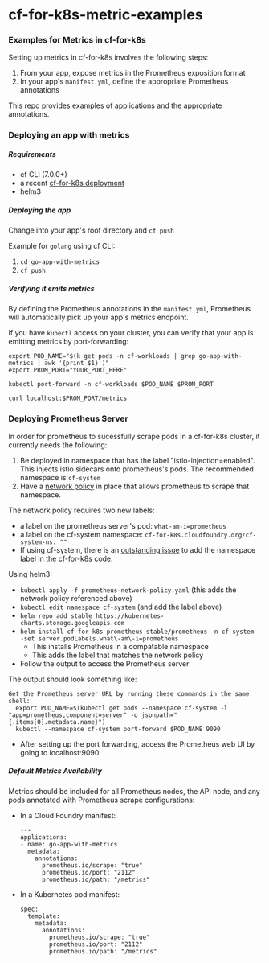 # cf-for-k8s-metric-examples

### Examples for Metrics in cf-for-k8s

Setting up metrics in cf-for-k8s involves the following steps:
1. From your app, expose metrics in the Prometheus exposition format
1. In your app's `manifest.yml`, define the appropriate Prometheus annotations

This repo provides examples of applications and the appropriate annotations.

### Deploying an app with metrics

##### Requirements
* cf CLI (7.0.0+)
* a recent [cf-for-k8s deployment](https://github.com/cloudfoundry/cf-for-k8s)
* helm3

##### Deploying the app

Change into your app's root directory and `cf push`

Example for `golang` using cf CLI:
1. `cd go-app-with-metrics`
1. `cf push`

##### Verifying it emits metrics

By defining the Prometheus annotations in the `manifest.yml`, Prometheus will
automatically pick up your app's metrics endpoint.

If you have `kubectl` access on your cluster, you can verify that your app is
emitting metrics by port-forwarding:

```
export POD_NAME="$(k get pods -n cf-workloads | grep go-app-with-metrics | awk '{print $1}')"
export PROM_PORT="YOUR_PORT_HERE"

kubectl port-forward -n cf-workloads $POD_NAME $PROM_PORT

curl localhost:$PROM_PORT/metrics
```

### Deploying Prometheus Server

In order for prometheus to sucessfully scrape pods in a cf-for-k8s cluster,
it currently needs the following:

1. Be deployed in namespace that has the label "istio-injection=enabled".
   This injects istio sidecars onto prometheus's pods. The recommended namespace is `cf-system`
1. Have a [network policy](https://github.com/cloudfoundry/cf-for-k8s-metric-examples/blob/master/prometheus-network-policy.yaml)
   in place that allows prometheus to scrape that namespace.

The network policy requires two new labels:
* a label on the prometheus server's pod: `what-am-i=prometheus`
* a label on the cf-system namespace: `cf-for-k8s.cloudfoundry.org/cf-system-ns: ""`
* If using cf-system, there is an [outstanding issue](https://github.com/cloudfoundry/cf-for-k8s/issues/261)
to add the namespace label in the cf-for-k8s code.

Using helm3:

* `kubectl apply -f prometheus-network-policy.yaml` (this adds the network
  policy referenced above)
* `kubectl edit namespace cf-system` (and add the label above)
* `helm repo add stable https://kubernetes-charts.storage.googleapis.com`
* `helm install cf-for-k8s-prometheus stable/prometheus -n cf-system --set server.podLabels.what\-am\-i=prometheus`
    * This installs Prometheus in a compatable namespace
    * This adds the label that matches the network policy
* Follow the output to access the Prometheus server

The output should look something like:
```
Get the Prometheus server URL by running these commands in the same shell:
  export POD_NAME=$(kubectl get pods --namespace cf-system -l "app=prometheus,component=server" -o jsonpath="{.items[0].metadata.name}")
  kubectl --namespace cf-system port-forward $POD_NAME 9090
```
* After setting up the port forwarding, access the Prometheus web UI by going to localhost:9090

##### Default Metrics Availability

Metrics should be included for all Prometheus nodes, the API node, and any
pods annotated with Prometheus scrape configurations:

* In a Cloud Foundry manifest:
  ```
  ---
  applications:
  - name: go-app-with-metrics
    metadata:
      annotations:
        prometheus.io/scrape: "true"
        prometheus.io/port: "2112"
        prometheus.io/path: "/metrics"
  ```
* In a Kubernetes pod manifest:
  ```
  spec:
    template:
      metadata:
        annotations:
          prometheus.io/scrape: "true"
          prometheus.io/port: "2112"
          prometheus.io/path: "/metrics"
  ```
